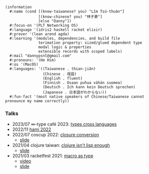```racket
(information
  #:name (cond [(know-taiwanese? you) "Lîm Tsú-thuàn"]
               [(know-chinese? you) "林子篆"]
               [else "Danny"])
  #:focus-on '(PLT Networking OS)
  #:language '(idris2 haskell racket elixir)
  #:prover '(lean arend agda)
  #:learning '(modules, dependencies, and build file
               terimation property: sized/glued dependent type
               modal logic & properties
               extensible records with scoped labels)
  #:mail "dannypsnl@gmail.com"
  #:pronouns: '(He Him)
  #:os '(MacOS)
  #:languages: '((Taiwanese . thian-jiân)
                 (Chinese . 母語)
                 (English . fluent)
                 (Finnish . Osaan puhua vähän suomea)
                 (Deutsch . Ich kann kein Deutsch sprechen)
                 (Japanese . 日本語がわからない))
  #:fun-fact '(most native speakers of Chinese/Taiwanese cannot pronounce my name correctly))
```

### Talks

- 2023/07 ∞-type café 2023: [types cross languages](https://hackmd.io/@dannypsnl/BJZ6QoGd3#)
- 2022/11 [hami 2022](https://hackmd.io/@dannypsnl/BJpjDSeGj#)
- 2022/07 coscup 2022: [closure conversion](https://coscup.org/2022/zh-TW/session/HHWKMW)
  - [slide](https://github.com/dannypsnl/dannypsnl/blob/master/talks/2022-07-closure-conversion.pdf)
- 2021/04 clojure taiwan: [clojure isn't lisp enough](https://www.meetup.com/Clojure-tw/events/277419019/)
  - [slide](https://github.com/dannypsnl/dannypsnl/blob/master/talks/2021-04-clojure-isnt-lisp-enough.pdf)
- 2021/03 racketfest 2021: [macro as type](https://racketfest.com/)
  - [video](https://youtu.be/BLHxUzj7F-Q)
  - [slide](https://github.com/dannypsnl/dannypsnl/blob/master/talks/2021-03-racketfest.rkt)

